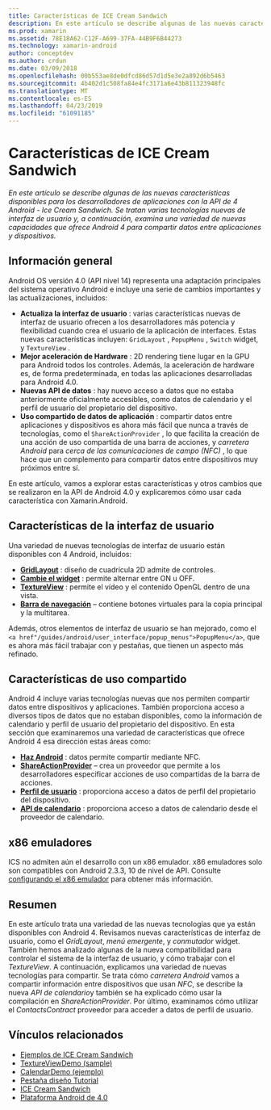 ```yaml
---
title: Características de ICE Cream Sandwich
description: En este artículo se describe algunas de las nuevas características disponibles para los desarrolladores de aplicaciones con la API de 4 Android - Ice Cream Sandwich. Se tratan varias tecnologías nuevas de interfaz de usuario y, a continuación, examina una variedad de nuevas capacidades que ofrece Android 4 para compartir datos entre aplicaciones y dispositivos.
ms.prod: xamarin
ms.assetid: 78E18A62-C12F-A699-37FA-44B9F6B44273
ms.technology: xamarin-android
author: conceptdev
ms.author: crdun
ms.date: 03/09/2018
ms.openlocfilehash: 00b553ae8de0dfcd86d57d1d5e3e2a892d6b5463
ms.sourcegitcommit: 4b402d1c508fa84e4fc3171a6e43b811323948fc
ms.translationtype: MT
ms.contentlocale: es-ES
ms.lasthandoff: 04/23/2019
ms.locfileid: "61091185"
---
```

# <a name="ice-cream-sandwich-features"></a>Características de ICE Cream Sandwich

_En este artículo se describe algunas de las nuevas características disponibles para los desarrolladores de aplicaciones con la API de 4 Android - Ice Cream Sandwich. Se tratan varias tecnologías nuevas de interfaz de usuario y, a continuación, examina una variedad de nuevas capacidades que ofrece Android 4 para compartir datos entre aplicaciones y dispositivos._

## <a name="overview"></a>Información general

Android OS versión 4.0 (API nivel 14) representa una adaptación principales del sistema operativo Android e incluye una serie de cambios importantes y las actualizaciones, incluidos:

-   **Actualiza la interfaz de usuario** : varias características nuevas de interfaz de usuario ofrecen a los desarrolladores más potencia y flexibilidad cuando crea el usuario de la aplicación de interfaces. Estas nuevas características incluyen: `GridLayout` , `PopupMenu` , `Switch` widget, y `TextureView` . 
-   **Mejor aceleración de Hardware** : 2D rendering tiene lugar en la GPU para Android todos los controles. Además, la aceleración de hardware es, de forma predeterminada, en todas las aplicaciones desarrolladas para Android 4.0. 
-   **Nuevas API de datos** : hay nuevo acceso a datos que no estaba anteriormente oficialmente accesibles, como datos de calendario y el perfil de usuario del propietario del dispositivo. 
-   **Uso compartido de datos de aplicación** : compartir datos entre aplicaciones y dispositivos es ahora más fácil que nunca a través de tecnologías, como el `ShareActionProvider` , lo que facilita la creación de una acción de uso compartida de una barra de acciones, y *carretera Android* para *cerca de las comunicaciones de campo (NFC)* , lo que hace que un complemento para compartir datos entre dispositivos muy próximos entre sí. 


En este artículo, vamos a explorar estas características y otros cambios que se realizaron en la API de Android 4.0 y explicaremos cómo usar cada característica con Xamarin.Android.

## <a name="user-interface-features"></a>Características de la interfaz de usuario

Una variedad de nuevas tecnologías de interfaz de usuario están disponibles con 4 Android, incluidos:

-   **[GridLayout](~/android/user-interface/layouts/grid-layout.md)**  : diseño de cuadrícula 2D admite de controles. 
-   **[Cambie el widget](~/android/user-interface/controls/switch.md)**  : permite alternar entre ON u OFF. 
-   **[TextureView](~/android/user-interface/controls/texture-view.md)**  : permite el vídeo y el contenido OpenGL dentro de una vista. 
-   **[Barra de navegación](~/android/user-interface/controls/navigation-bar.md)**  – contiene botones virtuales para la copia principal y la multitarea. 


Además, otros elementos de interfaz de usuario se han mejorado, como el `<a href"/guides/android/user_interface/popup_menus">PopupMenu</a>`, que es ahora más fácil trabajar con y pestañas, que tienen un aspecto más refinado.

## <a name="sharing-features"></a>Características de uso compartido

Android 4 incluye varias tecnologías nuevas que nos permiten compartir datos entre dispositivos y aplicaciones. También proporciona acceso a diversos tipos de datos que no estaban disponibles, como la información de calendario y perfil de usuario del propietario del dispositivo. En esta sección que examinaremos una variedad de características que ofrece Android 4 esa dirección estas áreas como:

-  **[Haz Android](~/android/platform/android-beam.md)**  : datos permite compartir mediante NFC.
-   **[ShareActionProvider](~/android/user-interface/controls/action-bar.md)**  – crea un proveedor que permite a los desarrolladores especificar acciones de uso compartidas de la barra de acciones. 
-   **[Perfil de usuario](~/android/user-interface/user-profile.md)**  : proporciona acceso a datos de perfil del propietario del dispositivo. 
-   **[API de calendario](~/android/user-interface/controls/calendar.md)**  : proporciona acceso a datos de calendario desde el proveedor de calendario. 

## <a name="x86-emulators"></a>x86 emuladores

ICS no admiten aún el desarrollo con un x86 emulador. x86 emuladores solo son compatibles con Android 2.3.3, 10 de nivel de API. Consulte [configurando el x86 emulador](~/android/get-started/installation/android-emulator/index.md) para obtener más información.

## <a name="summary"></a>Resumen

En este artículo trata una variedad de las nuevas tecnologías que ya están disponibles con Android 4. Revisamos nuevas características de interfaz de usuario, como el *GridLayout*, *menú emergente*, y *conmutador* widget. También hemos analizado algunas de la nueva compatibilidad para controlar el sistema de la interfaz de usuario, y cómo trabajar con el *TextureView*. A continuación, explicamos una variedad de nuevas tecnologías para compartir. Se trata cómo *carretera Android* vamos a compartir información entre dispositivos que usan *NFC*, se describe la nueva *API de calendario*y también se ha explicado cómo usar la compilación en  *ShareActionProvider*.
Por último, examinamos cómo utilizar el *ContactsContract* proveedor para acceder a datos de perfil de usuario.



## <a name="related-links"></a>Vínculos relacionados

- [Ejemplos de ICE Cream Sandwich](https://developer.xamarin.com/samples/monodroid/PlatformFeatures/ICS_Samples/)
- [TextureViewDemo (sample)](https://developer.xamarin.com/samples/monodroid/TextureViewDemo/)
- [CalendarDemo (ejemplo)](https://developer.xamarin.com/samples/monodroid/CalendarDemo/)
- [Pestaña diseño Tutorial](~/android/user-interface/layouts/tab-layout/index.md)
- [ICE Cream Sandwich](https://developer.android.com/about/versions/android-4.0-highlights.html)
- [Plataforma Android de 4.0](https://developer.android.com/about/versions/android-4.0.html)
